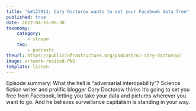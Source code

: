 ```yaml
---
title: "&#127911; Cory Doctorow wants to set your Facebook data free"
published: true
date: 2022-04-15-06-30
taxonomy:
    category:
        - stream
    tag:
        - podcasts
theurl: https://publicinfrastructure.org/podcast/61-cory-doctorow/
image: artwork-resized.PNG
template: listen
---
```


Episode summary: What the hell is &ldquo;adversarial interopability&rdquo;? Science fiction writer and prolific blogger Cory Doctorow thinks it&rsquo;s going to set you free from Facebook, letting you take your data and pictures wherever you want to go. And he believes surveillance capitalism is standing in your way.

